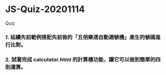 # JS-Quiz-20201114

Quiz

### 1. 延續先前範例搭配先前做的「五倍樂透⾃動選號機」產⽣的號碼進⾏比對。
### 2. 試著完成 calculator.html 的計算機功能，讓它可以做到簡單的四則運算。
